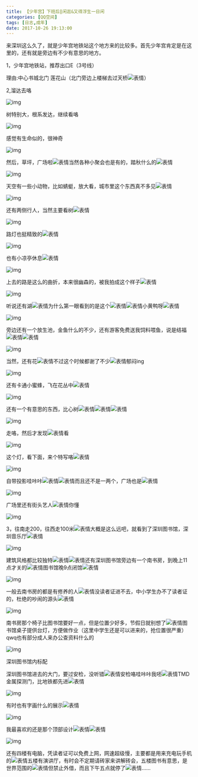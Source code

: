 ```yaml
---
title: 【少年宫】下班后‖闲逛&又得浮生一日闲
categories: [QQ空间]
tags: [日志,成年]
date: 2017-10-26 19:13:00
---
```


来深圳这么久了，就是少年宫地铁站这个地方来的比较多。首先少年宫肯定是在这里的，还有就是旁边有不少有意思的地方。

1，少年宫地铁站，推荐出口E（3号线）

理由:中心书城北门 莲花山（北门旁边上楼梯去过天桥![表情](https://qzonestyle.gtimg.cn/qzone/em/e124.gif)）

2,溜达去咯

![img](https://cdn.jsdelivr.net/gh/tsl1997/qq@source/source/jpg/2017/10/26/1.jpg)

树特别大，根系发达，继续看咯



![img](https://cdn.jsdelivr.net/gh/tsl1997/qq@source/source/jpg/2017/10/26/2.jpg)

感觉有生命似的，很神奇



![img](https://cdn.jsdelivr.net/gh/tsl1997/qq@source/source/jpg/2017/10/26/3.jpg)

然后，草坪，广场啦![表情](https://qzonestyle.gtimg.cn/qzone/em/e121.gif)当然各种小聚会也是有的，踏秋什么的![表情](https://qzonestyle.gtimg.cn/qzone/em/e401181.gif)



![img](https://cdn.jsdelivr.net/gh/tsl1997/qq@source/source/jpg/2017/10/26/4.jpg)

天空有一些小动物，比如蜻蜓，放大看，城市里这个东西真不多见![表情](https://qzonestyle.gtimg.cn/qzone/em/e400824.gif)



![img](https://cdn.jsdelivr.net/gh/tsl1997/qq@source/source/jpg/2017/10/26/5.jpg)

还有两侧行人，当然主要看树![表情](https://qzonestyle.gtimg.cn/qzone/em/e122.gif)



![img](https://cdn.jsdelivr.net/gh/tsl1997/qq@source/source/jpg/2017/10/26/6.jpg)

路灯也挺精致的![表情](https://qzonestyle.gtimg.cn/qzone/em/e121.gif)



![img](https://cdn.jsdelivr.net/gh/tsl1997/qq@source/source/jpg/2017/10/26/7.jpg)

也有小凉亭休息![表情](https://qzonestyle.gtimg.cn/qzone/em/e400851.gif)



![img](https://cdn.jsdelivr.net/gh/tsl1997/qq@source/source/jpg/2017/10/26/8.jpg)

上去的路是这么的曲折，本来很幽森的，被我拍成这个样子![表情](https://qzonestyle.gtimg.cn/qzone/em/e400850.gif)



![img](https://cdn.jsdelivr.net/gh/tsl1997/qq@source/source/jpg/2017/10/26/9.jpg)

听说还有湖![表情](https://qzonestyle.gtimg.cn/qzone/em/e400824.gif)为什么第一眼看到的是这个![表情](https://qzonestyle.gtimg.cn/qzone/em/e400835.gif)![表情](https://qzonestyle.gtimg.cn/qzone/em/e400826.gif)小黄鸭呀![表情](https://qzonestyle.gtimg.cn/qzone/em/e400848.gif)



![img](https://cdn.jsdelivr.net/gh/tsl1997/qq@source/source/jpg/2017/10/26/10.jpg)

旁边还有一个放生池，金鱼什么的不少，还有游客免费送我饲料喂鱼，说是结福![表情](https://qzonestyle.gtimg.cn/qzone/em/e400420.gif)![表情](https://qzonestyle.gtimg.cn/qzone/em/e400832.gif)



![img](https://cdn.jsdelivr.net/gh/tsl1997/qq@source/source/jpg/2017/10/26/11.jpg)

当然，还有花![表情](https://qzonestyle.gtimg.cn/qzone/em/e400851.gif)不过这个时候都谢了不少![表情](https://qzonestyle.gtimg.cn/qzone/em/e400867.gif)郁闷ing



![img](https://cdn.jsdelivr.net/gh/tsl1997/qq@source/source/jpg/2017/10/26/12.jpg)

还有卡通小蜜蜂，飞在花丛中![表情](https://qzonestyle.gtimg.cn/qzone/em/e401181.gif)



![img](https://cdn.jsdelivr.net/gh/tsl1997/qq@source/source/jpg/2017/10/26/13.jpg)

还有一个有意思的东西，比心树![表情](https://qzonestyle.gtimg.cn/qzone/em/e400835.gif)![表情](https://qzonestyle.gtimg.cn/qzone/em/e400835.gif)![表情](https://qzonestyle.gtimg.cn/qzone/em/e400835.gif)



![img](https://cdn.jsdelivr.net/gh/tsl1997/qq@source/source/jpg/2017/10/26/14.jpg)

走咯，然后才发现![表情](https://qzonestyle.gtimg.cn/qzone/em/e400851.gif)看



![img](https://cdn.jsdelivr.net/gh/tsl1997/qq@source/source/jpg/2017/10/26/15.jpg)

这个灯，看下面，来个特写咯![表情](https://qzonestyle.gtimg.cn/qzone/em/e400848.gif)



![img](https://cdn.jsdelivr.net/gh/tsl1997/qq@source/source/jpg/2017/10/26/16.jpg)

自带投影哇咔咔![表情](https://qzonestyle.gtimg.cn/qzone/em/e400871.gif)![表情](https://qzonestyle.gtimg.cn/qzone/em/e400837.gif)而且还不是一两个，广场也是![表情](https://qzonestyle.gtimg.cn/qzone/em/e400826.gif)



![img](https://cdn.jsdelivr.net/gh/tsl1997/qq@source/source/jpg/2017/10/26/17.jpg)

广场里还有街头艺人![表情](https://qzonestyle.gtimg.cn/qzone/em/e400850.gif)你懂



![img](https://cdn.jsdelivr.net/gh/tsl1997/qq@source/source/jpg/2017/10/26/18.jpg)

3，往南走200，往西走100米![表情](https://qzonestyle.gtimg.cn/qzone/em/e401181.gif)大概是这么远吧，就看到了深圳图书馆，深圳音乐厅![表情](https://qzonestyle.gtimg.cn/qzone/em/e400408.gif)



![img](https://cdn.jsdelivr.net/gh/tsl1997/qq@source/source/jpg/2017/10/26/19.jpg)

建筑风格都比较独特![表情](https://qzonestyle.gtimg.cn/qzone/em/e245.gif)![表情](https://qzonestyle.gtimg.cn/qzone/em/e142.gif)还有深圳图书馆旁边有一个南书房，到晚上11点才关的![表情](https://qzonestyle.gtimg.cn/qzone/em/e151.gif)图书馆晚9点闭馆![表情](https://qzonestyle.gtimg.cn/qzone/em/e249.gif)



![img](https://cdn.jsdelivr.net/gh/tsl1997/qq@source/source/jpg/2017/10/26/20.jpg)

一般去南书房的都是有修养的人![表情](https://qzonestyle.gtimg.cn/qzone/em/e151.gif)没读者证进不去，中小学生办不了读者证的，杜绝的吵闹的源头![表情](https://qzonestyle.gtimg.cn/qzone/em/e252.gif)



![img](https://cdn.jsdelivr.net/gh/tsl1997/qq@source/source/jpg/2017/10/26/21.jpg)

南书房那个椅子比图书馆要好一点，但是位置少好多，节假日就别想了![表情](https://qzonestyle.gtimg.cn/qzone/em/e150.gif)图书馆桌子提供台灯，方便做作业（这里中学生还是可以进来的，抢位置很严重）qwq也有部分成人来办公查资料什么的



![img](https://cdn.jsdelivr.net/gh/tsl1997/qq@source/source/jpg/2017/10/26/22.jpg)

 深圳图书馆内标配

深圳图书馆进去的大门，要过安检，没听错![表情](https://qzonestyle.gtimg.cn/qzone/em/e154.gif)安检咯哇咔咔我呸![表情](https://qzonestyle.gtimg.cn/qzone/em/e252.gif)TMD金属探测门，比地铁都先进![表情](https://qzonestyle.gtimg.cn/qzone/em/e243.gif)



![img](https://cdn.jsdelivr.net/gh/tsl1997/qq@source/source/jpg/2017/10/26/23.jpg)

有时也有字画什么的展示![表情](https://qzonestyle.gtimg.cn/qzone/em/e282.gif)



![img](https://cdn.jsdelivr.net/gh/tsl1997/qq@source/source/jpg/2017/10/26/24.jpg)

我最喜欢的还是那个顶部设计![表情](https://qzonestyle.gtimg.cn/qzone/em/e248.gif)![表情](https://qzonestyle.gtimg.cn/qzone/em/e253.gif)



![img](https://cdn.jsdelivr.net/gh/tsl1997/qq@source/source/jpg/2017/10/26/25.jpg)

还有四楼有电脑，凭读者证可以免费上网，网速超级慢，主要都是用来充电玩手机的![表情](https://qzonestyle.gtimg.cn/qzone/em/e251.gif)五楼有演讲厅，有时会不定期请砖家来讲解砖会，五楼图书有意思，是世界范围的![表情](https://qzonestyle.gtimg.cn/qzone/em/e248.gif)但禁止外借，而且下午五点就停了![表情](https://qzonestyle.gtimg.cn/qzone/em/e247.gif)……

